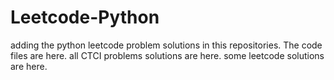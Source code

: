 # Leetcode-Python
adding the python leetcode problem solutions in this repositories. 
The code files are here.
all CTCI problems solutions are here.
some leetcode solutions are here.

















































































